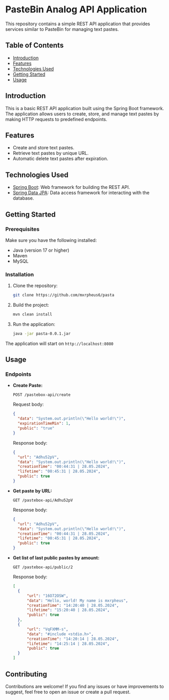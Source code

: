 # PasteBin Analog API Application

This repository contains a simple REST API application that provides services similar to PasteBin for managing text pastes.

## Table of Contents

- [Introduction](#introduction)
- [Features](#features)
- [Technologies Used](#technologies-used)
- [Getting Started](#getting-started)
- [Usage](#usage)

## Introduction

This is a basic REST API application built using the Spring Boot framework. The application allows users to create, store, and manage text pastes by making HTTP requests to predefined endpoints.

## Features

- Create and store text pastes.
- Retrieve text pastes by unique URL.
- Automatic delete text pastes after expiration.

## Technologies Used

- [Spring Boot](https://spring.io/projects/spring-boot): Web framework for building the REST API.
- [Spring Data JPA](https://spring.io/projects/spring-data-jpa): Data access framework for interacting with the database.

## Getting Started

### Prerequisites

Make sure you have the following installed:

- Java (version 17 or higher)
- Maven
- MySQL

### Installation

1. Clone the repository:

    ```bash
    git clone https://github.com/mxrpheus6/pasta
    ```

2. Build the project:

    ```bash
    mvn clean install
    ```

3. Run the application:

    ```bash
    java -jar pasta-0.0.1.jar
    ```

The application will start on `http://localhost:8080`

## Usage

### Endpoints

- **Create Paste:**

  ```http
  POST /pastebox-api/create
  ```
  Request body:
  ```JSON
  {
    "data": "System.out.println(\"Hello world!\")",
    "expirationTimeMin": 1,
    "public": "true"
  }
  ```
  Response body:
  ```JSON
  {
    "url": "Adhu52pV",
    "data": "System.out.println(\"Hello world!\")",
    "creationTime": "00:44:31 | 28.05.2024",
    "lifetime": "00:45:31 | 28.05.2024",
    "public": true
  }
  ```

- **Get paste by URL:**

  ```http
  GET /pastebox-api/Adhu52pV
  ```
  Response body:
  ```JSON
  {
    "url": "Adhu52pV",
    "data": "System.out.println(\"Hello world!\")",
    "creationTime": "00:44:31 | 28.05.2024",
    "lifetime": "00:45:31 | 28.05.2024",
    "public": true
  }
  ```

- **Get list of last public pastes by amount:**

  ```http
  GET /pastebox-api/public/2
  ```
  Response body:
  ```JSON
  [
    {
        "url": "16O72OSW",
        "data": "Hello, world! My name is mxrpheus",
        "creationTime": "14:20:40 | 28.05.2024",
        "lifetime": "15:20:40 | 28.05.2024",
        "public": true
    },
    {
        "url": "VqFXMM-s",
        "data": "#include <stdio.h>",
        "creationTime": "14:20:14 | 28.05.2024",
        "lifetime": "14:25:14 | 28.05.2024",
        "public": true
    }
  ]
  ```
  
## Contributing

Contributions are welcome! If you find any issues or have improvements to suggest, feel free to open an issue or create
a pull request.
